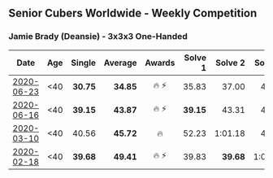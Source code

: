 ## Senior Cubers Worldwide - Weekly Competition
### Jamie Brady (Deansie) - 3x3x3 One-Handed

| Date | Age | Single | Average | Awards | Solve 1 | Solve 2 | Solve 3 | Solve 4 | Solve 5 | Video |
| :--: | :--: | --: | --: | :--: | --: | --: | --: | --: | --: | :-- |
| [2020-06-23](../../results/333oh/2020-06-23.md) | <40 | **30.75** | **34.85** | 🔥 ⚡ | 35.83 | 37.00 | 46.20 | 31.74 | **30.75** | [Link](https://www.facebook.com/events/722150235200875/permalink/725813714834527/) |
| [2020-06-16](../../results/333oh/2020-06-16.md) | <40 | **39.15** | **43.87** | 🔥 ⚡ | **39.15** | 43.31 | 44.74 | 43.56 | 48.38 | [Link](https://www.facebook.com/events/604103587178706/permalink/607106740211724/) |
| [2020-03-10](../../results/333oh/2020-03-10.md) | <40 | 40.56 | **45.72** | 🔥 | 52.23 | 1:01.18 | 41.51 | 43.42 | 40.56 | [Link](https://www.facebook.com/events/684510792316675/permalink/687277482040006/) |
| [2020-02-18](../../results/333oh/2020-02-18.md) | <40 | **39.68** | **49.41** | 🔥 ⚡ | 39.83 | **39.68** | 1:02.85 | 56.49 | 51.90 | [Link](https://www.facebook.com/events/1618332754973681/permalink/1618918598248430/) |


<!-- Global site tag (gtag.js) - Google Analytics -->
<script async src="https://www.googletagmanager.com/gtag/js?id=UA-86348435-3"></script>
<script>window.dataLayer = window.dataLayer || []; function gtag() {dataLayer.push(arguments);} gtag('js', new Date()); gtag('config', 'UA-86348435-3');</script>
